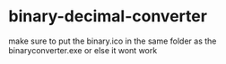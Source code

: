 # binary-decimal-converter
make sure to put the binary.ico in the same folder as the binaryconverter.exe or else it wont work
